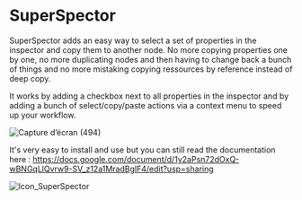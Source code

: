 # SuperSpector

SuperSpector adds an easy way to select a set of properties in the inspector and copy them to another node. No more copying properties one by one, no more duplicating nodes and then having to change back a bunch of things and no more mistaking copying ressources by reference instead of deep copy.

It works by adding a checkbox next to all properties in the inspector and by adding a bunch of select/copy/paste actions via a context menu to speed up your workflow.

![Capture d’écran (494)](https://user-images.githubusercontent.com/74102789/219330509-7f9afe4e-3b49-429b-b4e3-162d26ee93c5.png)

It's very easy to install and use but you can still read the documentation here : https://docs.google.com/document/d/1y2aPsn72dOxQ-wBNGqLlQvrw9-SV_z12a1MradBglF4/edit?usp=sharing

![Icon_SuperSpector](https://user-images.githubusercontent.com/74102789/219342609-8bdde3f4-ac03-4fdb-83d7-2580d15d1556.png)
